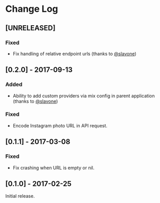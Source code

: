 # Change Log

## [UNRELEASED]

### Fixed
- Fix handling of relative endpoint urls (thanks to [@slavone](https://github.com/slavone))

## [0.2.0] - 2017-09-13
### Added
- Ability to add custom providers via mix config in parent application (thanks to [@slavone](https://github.com/slavone))

### Fixed
- Encode Instagram photo URL in API request.

## [0.1.1] - 2017-03-08
### Fixed
- Fix crashing when URL is empty or nil. 

## [0.1.0] - 2017-02-25

Initial release.
